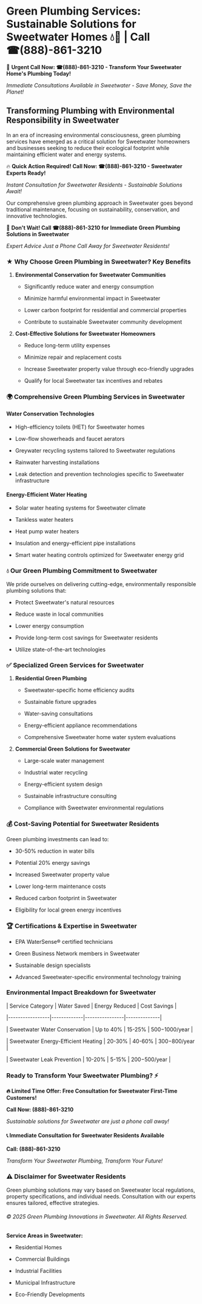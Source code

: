 # Green Plumbing Services: Sustainable Solutions for Sweetwater Homes 💧🌿 | Call ☎(888)-861-3210

🚨 **Urgent Call Now: ☎(888)-861-3210 - Transform Your Sweetwater Home's Plumbing Today!**
*Immediate Consultations Available in Sweetwater - Save Money, Save the Planet!*

## Transforming Plumbing with Environmental Responsibility in Sweetwater

In an era of increasing environmental consciousness, green plumbing services have emerged as a critical solution for Sweetwater homeowners and businesses seeking to reduce their ecological footprint while maintaining efficient water and energy systems. 

🔥 **Quick Action Required! Call Now: ☎(888)-861-3210 - Sweetwater Experts Ready!**
*Instant Consultation for Sweetwater Residents - Sustainable Solutions Await!*

Our comprehensive green plumbing approach in Sweetwater goes beyond traditional maintenance, focusing on sustainability, conservation, and innovative technologies.

🚨 **Don't Wait! Call ☎(888)-861-3210 for Immediate Green Plumbing Solutions in Sweetwater**
*Expert Advice Just a Phone Call Away for Sweetwater Residents!*

### ★ Why Choose Green Plumbing in Sweetwater? Key Benefits

1. **Environmental Conservation for Sweetwater Communities** 
   - Significantly reduce water and energy consumption
   - Minimize harmful environmental impact in Sweetwater
   - Lower carbon footprint for residential and commercial properties
   - Contribute to sustainable Sweetwater community development

2. **Cost-Effective Solutions for Sweetwater Homeowners** 
   - Reduce long-term utility expenses
   - Minimize repair and replacement costs
   - Increase Sweetwater property value through eco-friendly upgrades
   - Qualify for local Sweetwater tax incentives and rebates

### 🌍 Comprehensive Green Plumbing Services in Sweetwater

#### Water Conservation Technologies
- High-efficiency toilets (HET) for Sweetwater homes
- Low-flow showerheads and faucet aerators
- Greywater recycling systems tailored to Sweetwater regulations
- Rainwater harvesting installations
- Leak detection and prevention technologies specific to Sweetwater infrastructure

#### Energy-Efficient Water Heating
- Solar water heating systems for Sweetwater climate
- Tankless water heaters
- Heat pump water heaters
- Insulation and energy-efficient pipe installations
- Smart water heating controls optimized for Sweetwater energy grid

### 💧 Our Green Plumbing Commitment to Sweetwater

We pride ourselves on delivering cutting-edge, environmentally responsible plumbing solutions that:
- Protect Sweetwater's natural resources
- Reduce waste in local communities
- Lower energy consumption
- Provide long-term cost savings for Sweetwater residents
- Utilize state-of-the-art technologies

### ✅ Specialized Green Services for Sweetwater

1. **Residential Green Plumbing**
   - Sweetwater-specific home efficiency audits
   - Sustainable fixture upgrades
   - Water-saving consultations
   - Energy-efficient appliance recommendations
   - Comprehensive Sweetwater home water system evaluations

2. **Commercial Green Solutions for Sweetwater**
   - Large-scale water management
   - Industrial water recycling
   - Energy-efficient system design
   - Sustainable infrastructure consulting
   - Compliance with Sweetwater environmental regulations

### 💰 Cost-Saving Potential for Sweetwater Residents

Green plumbing investments can lead to:
- 30-50% reduction in water bills
- Potential 20% energy savings
- Increased Sweetwater property value
- Lower long-term maintenance costs
- Reduced carbon footprint in Sweetwater
- Eligibility for local green energy incentives

### 🏆 Certifications & Expertise in Sweetwater

- EPA WaterSense® certified technicians
- Green Business Network members in Sweetwater
- Sustainable design specialists
- Advanced Sweetwater-specific environmental technology training

### Environmental Impact Breakdown for Sweetwater

| Service Category | Water Saved | Energy Reduced | Cost Savings |
|-----------------|-------------|----------------|--------------|
| Sweetwater Water Conservation | Up to 40% | 15-25% | $500-$1000/year |
| Sweetwater Energy-Efficient Heating | 20-30% | 40-60% | $300-$800/year |
| Sweetwater Leak Prevention | 10-20% | 5-15% | $200-$500/year |

### Ready to Transform Your Sweetwater Plumbing? ⚡

**🔥 Limited Time Offer: Free Consultation for Sweetwater First-Time Customers!**

**Call Now: (888)-861-3210**
*Sustainable solutions for Sweetwater are just a phone call away!*

#### 📞 Immediate Consultation for Sweetwater Residents Available

**Call: (888)-861-3210**
*Transform Your Sweetwater Plumbing, Transform Your Future!*

### ⚠️ Disclaimer for Sweetwater Residents

Green plumbing solutions may vary based on Sweetwater local regulations, property specifications, and individual needs. Consultation with our experts ensures tailored, effective strategies.

###### © 2025 Green Plumbing Innovations in Sweetwater. All Rights Reserved.

**Service Areas in Sweetwater:** 
- Residential Homes
- Commercial Buildings
- Industrial Facilities
- Municipal Infrastructure
- Eco-Friendly Developments